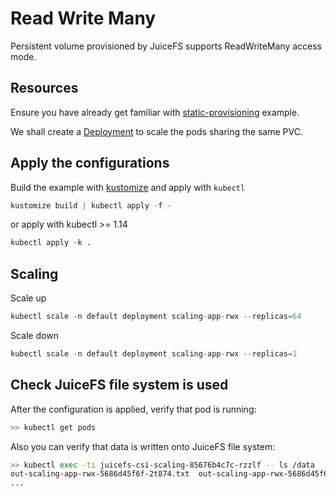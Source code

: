 # Read Write Many

Persistent volume provisioned by JuiceFS supports ReadWriteMany access mode.

## Resources

Ensure you have already get familiar with [static-provisioning](../static-provisioning/README.md) example.

We shall create a [Deployment](https://kubernetes.io/docs/concepts/workloads/controllers/deployment/) to scale the pods sharing the same PVC.

## Apply the configurations

Build the example with [kustomize](https://github.com/kubernetes-sigs/kustomize) and apply with `kubectl`

```s
kustomize build | kubectl apply -f -
```

or apply with kubectl >= 1.14

```s
kubectl apply -k .
```

## Scaling

Scale up

```s
kubectl scale -n default deployment scaling-app-rwx --replicas=64
```

Scale down

```s
kubectl scale -n default deployment scaling-app-rwx --replicas=1
```

## Check JuiceFS file system is used

After the configuration is applied, verify that pod is running:

```sh
>> kubectl get pods
```

Also you can verify that data is written onto JuiceFS file system:

```sh
>> kubectl exec -ti juicefs-csi-scaling-85676b4c7c-rzzlf -- ls /data
out-scaling-app-rwx-5686d45f6f-2t874.txt  out-scaling-app-rwx-5686d45f6f-cbdwl.txt  out-scaling-app-rwx-5686d45f6f-j5j4n.txt  out-scaling-app-rwx-5686d45f6f-phrzm.txt	out-scaling-app-rwx-5686d45f6f-s7x2x.txt  out-scaling-app-rwx-5686d45f6f-xhjm9.txt
...
```
